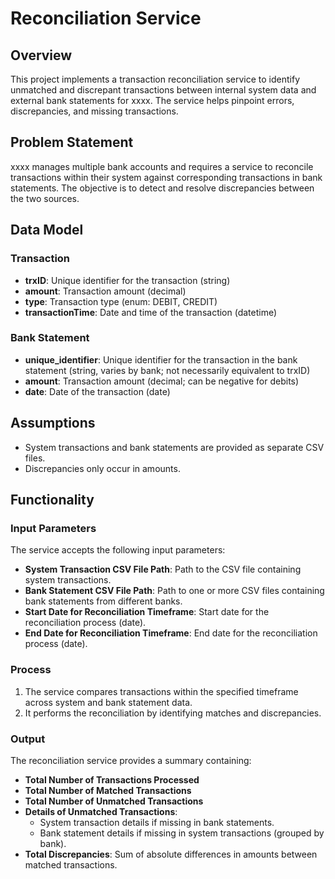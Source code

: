 # Reconciliation Service

## Overview
This project implements a transaction reconciliation service to identify unmatched and discrepant transactions between internal system data and external bank statements for xxxx. The service helps pinpoint errors, discrepancies, and missing transactions.

## Problem Statement
xxxx manages multiple bank accounts and requires a service to reconcile transactions within their system against corresponding transactions in bank statements. The objective is to detect and resolve discrepancies between the two sources.

## Data Model

### Transaction
- **trxID**: Unique identifier for the transaction (string)
- **amount**: Transaction amount (decimal)
- **type**: Transaction type (enum: DEBIT, CREDIT)
- **transactionTime**: Date and time of the transaction (datetime)

### Bank Statement
- **unique_identifier**: Unique identifier for the transaction in the bank statement (string, varies by bank; not necessarily equivalent to trxID)
- **amount**: Transaction amount (decimal; can be negative for debits)
- **date**: Date of the transaction (date)

## Assumptions
- System transactions and bank statements are provided as separate CSV files.
- Discrepancies only occur in amounts.

## Functionality

### Input Parameters
The service accepts the following input parameters:
- **System Transaction CSV File Path**: Path to the CSV file containing system transactions.
- **Bank Statement CSV File Path**: Path to one or more CSV files containing bank statements from different banks.
- **Start Date for Reconciliation Timeframe**: Start date for the reconciliation process (date).
- **End Date for Reconciliation Timeframe**: End date for the reconciliation process (date).

### Process
1. The service compares transactions within the specified timeframe across system and bank statement data.
2. It performs the reconciliation by identifying matches and discrepancies.

### Output
The reconciliation service provides a summary containing:
- **Total Number of Transactions Processed**
- **Total Number of Matched Transactions**
- **Total Number of Unmatched Transactions**
- **Details of Unmatched Transactions**:
  - System transaction details if missing in bank statements.
  - Bank statement details if missing in system transactions (grouped by bank).
- **Total Discrepancies**: Sum of absolute differences in amounts between matched transactions.
